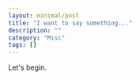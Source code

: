 ```yaml
---
layout: minimal/post
title: "I want to say something..."
description: ""
category: "Misc"
tags: []
---
```


Let's begin.
